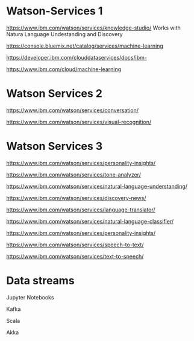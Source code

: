 
# Watson-Services 1


https://www.ibm.com/watson/services/knowledge-studio/  Works with Natura Language Undestanding and Discovery

https://console.bluemix.net/catalog/services/machine-learning

https://developer.ibm.com/clouddataservices/docs/ibm-  

https://www.ibm.com/cloud/machine-learning

# Watson Services 2

https://www.ibm.com/watson/services/conversation/

https://www.ibm.com/watson/services/visual-recognition/



# Watson Services 3

https://www.ibm.com/watson/services/personality-insights/

https://www.ibm.com/watson/services/tone-analyzer/

https://www.ibm.com/watson/services/natural-language-understanding/

https://www.ibm.com/watson/services/discovery-news/

https://www.ibm.com/watson/services/language-translator/

https://www.ibm.com/watson/services/natural-language-classifier/

https://www.ibm.com/watson/services/personality-insights/

https://www.ibm.com/watson/services/speech-to-text/

https://www.ibm.com/watson/services/text-to-speech/



# Data streams

Jupyter Notebooks

Kafka

Scala 

Akka
